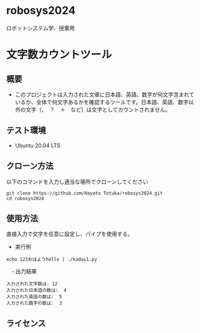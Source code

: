 # robosys2024
ロボットシステム学、授業用

# 文字数カウントツール


## 概要
- このプロジェクトは入力された文章に日本語、英語、数字が何文字含まれているか、全体で何文字あるかを確認するツールです。日本語、英語、数字以外の文字（、　？　＋　など）は文字としてカウントされません。

## テスト環境
- Ubuntu 20.04 LTS

## クローン方法

  以下のコマンドを入力し適当な場所でクローンしてください
  ```
  git clone https://github.com/Hayato Totuka/robosys2024.git
  cd robosys2024
  ```
## 使用方法
  直接入力で文字を任意に設定し、パイプを使用する。
  - 実行例
  ```
  echo 123おはようhello | ./kadai1.py
  ```
　- 出力結果
 
  ```
 入力された文字数は: 12
 入力された日本語の数は:  4
 入力された英語の数は:  5
 入力された数字の数は:  3
 ```
## ライセンス

 

  
